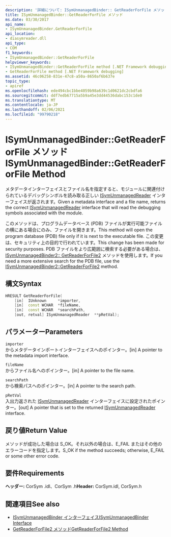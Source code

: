 ```yaml
---
description: '詳細について: ISymUnmanagedBinder:: GetReaderForFile メソッド'
title: ISymUnmanagedBinder::GetReaderForFile メソッド
ms.date: 03/30/2017
api_name:
- ISymUnmanagedBinder.GetReaderForFile
api_location:
- diasymreader.dll
api_type:
- COM
f1_keywords:
- ISymUnmanagedBinder::GetReaderForFile
helpviewer_keywords:
- ISymUnmanagedBinder::GetReaderForFile method [.NET Framework debugging]
- GetReaderForFile method [.NET Framework debugging]
ms.assetid: 46c06258-831e-47c8-a50a-8650af6b637e
topic_type:
- apiref
ms.openlocfilehash: ede494cbc1bbe4059b98a639c1d0621dc2cbdfa6
ms.sourcegitcommit: ddf7edb67715a5b9a45e3dd44536dabc153c1de0
ms.translationtype: MT
ms.contentlocale: ja-JP
ms.lasthandoff: 02/06/2021
ms.locfileid: "99790218"
---
```

# <a name="isymunmanagedbindergetreaderforfile-method"></a><span data-ttu-id="b4abe-103">ISymUnmanagedBinder::GetReaderForFile メソッド</span><span class="sxs-lookup"><span data-stu-id="b4abe-103">ISymUnmanagedBinder::GetReaderForFile Method</span></span>

<span data-ttu-id="b4abe-104">メタデータインターフェイスとファイル名を指定すると、モジュールに関連付けられているデバッグシンボルを読み取る正しい [ISymUnmanagedReader](isymunmanagedreader-interface.md) インターフェイスが返されます。</span><span class="sxs-lookup"><span data-stu-id="b4abe-104">Given a metadata interface and a file name, returns the correct [ISymUnmanagedReader](isymunmanagedreader-interface.md) interface that will read the debugging symbols associated with the module.</span></span>  
  
 <span data-ttu-id="b4abe-105">このメソッドは、プログラムデータベース (PDB) ファイルが実行可能ファイルの横にある場合にのみ、ファイルを開きます。</span><span class="sxs-lookup"><span data-stu-id="b4abe-105">This method will open the program database (PDB) file only if it is next to the executable file.</span></span> <span data-ttu-id="b4abe-106">この変更は、セキュリティ上の目的で行われています。</span><span class="sxs-lookup"><span data-stu-id="b4abe-106">This change has been made for security purposes.</span></span> <span data-ttu-id="b4abe-107">PDB ファイルをより広範囲に検索する必要がある場合は、 [ISymUnmanagedBinder2:: GetReaderForFile2](isymunmanagedbinder2-getreaderforfile2-method.md) メソッドを使用します。</span><span class="sxs-lookup"><span data-stu-id="b4abe-107">If you need a more extensive search for the PDB file, use the [ISymUnmanagedBinder2::GetReaderForFile2](isymunmanagedbinder2-getreaderforfile2-method.md) method.</span></span>  
  
## <a name="syntax"></a><span data-ttu-id="b4abe-108">構文</span><span class="sxs-lookup"><span data-stu-id="b4abe-108">Syntax</span></span>  
  
```cpp  
HRESULT GetReaderForFile(  
    [in]  IUnknown     *importer,  
    [in]  const WCHAR  *fileName,  
    [in]  const WCHAR  *searchPath,  
    [out, retval] ISymUnmanagedReader  **pRetVal);  
```  
  
## <a name="parameters"></a><span data-ttu-id="b4abe-109">パラメーター</span><span class="sxs-lookup"><span data-stu-id="b4abe-109">Parameters</span></span>  

 `importer`  
 <span data-ttu-id="b4abe-110">からメタデータインポートインターフェイスへのポインター。</span><span class="sxs-lookup"><span data-stu-id="b4abe-110">[in] A pointer to the metadata import interface.</span></span>  
  
 `fileName`  
 <span data-ttu-id="b4abe-111">からファイル名へのポインター。</span><span class="sxs-lookup"><span data-stu-id="b4abe-111">[in] A pointer to the file name.</span></span>  
  
 `searchPath`  
 <span data-ttu-id="b4abe-112">から検索パスへのポインター。</span><span class="sxs-lookup"><span data-stu-id="b4abe-112">[in] A pointer to the search path.</span></span>  
  
 `pRetVal`  
 <span data-ttu-id="b4abe-113">入出力返された [ISymUnmanagedReader](isymunmanagedreader-interface.md) インターフェイスに設定されたポインター。</span><span class="sxs-lookup"><span data-stu-id="b4abe-113">[out] A pointer that is set to the returned [ISymUnmanagedReader](isymunmanagedreader-interface.md) interface.</span></span>  
  
## <a name="return-value"></a><span data-ttu-id="b4abe-114">戻り値</span><span class="sxs-lookup"><span data-stu-id="b4abe-114">Return Value</span></span>  

 <span data-ttu-id="b4abe-115">メソッドが成功した場合は S_OK。それ以外の場合は、E_FAIL またはその他のエラーコードを指定します。</span><span class="sxs-lookup"><span data-stu-id="b4abe-115">S_OK if the method succeeds; otherwise, E_FAIL or some other error code.</span></span>  
  
## <a name="requirements"></a><span data-ttu-id="b4abe-116">要件</span><span class="sxs-lookup"><span data-stu-id="b4abe-116">Requirements</span></span>  

 <span data-ttu-id="b4abe-117">**ヘッダー:** CorSym .idl、CorSym .h</span><span class="sxs-lookup"><span data-stu-id="b4abe-117">**Header:** CorSym.idl, CorSym.h</span></span>  
  
## <a name="see-also"></a><span data-ttu-id="b4abe-118">関連項目</span><span class="sxs-lookup"><span data-stu-id="b4abe-118">See also</span></span>

- [<span data-ttu-id="b4abe-119">ISymUnmanagedBinder インターフェイス</span><span class="sxs-lookup"><span data-stu-id="b4abe-119">ISymUnmanagedBinder Interface</span></span>](isymunmanagedbinder-interface.md)
- [<span data-ttu-id="b4abe-120">GetReaderForFile2 メソッド</span><span class="sxs-lookup"><span data-stu-id="b4abe-120">GetReaderForFile2 Method</span></span>](isymunmanagedbinder2-getreaderforfile2-method.md)
